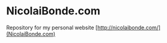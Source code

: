 # NicolaiBonde.com

Repository for my personal website [http://nicolaibonde.com/](NicolaiBonde.com)
